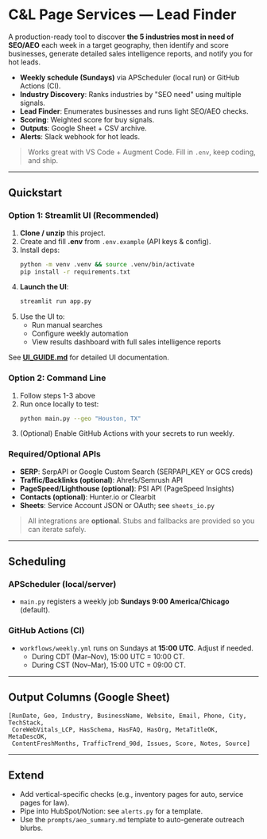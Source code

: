 # C&L Page Services — Lead Finder

A production-ready tool to discover **the 5 industries most in need of SEO/AEO** each week in a target geography, then identify and score businesses, generate detailed sales intelligence reports, and notify you for hot leads.

- **Weekly schedule (Sundays)** via APScheduler (local run) or GitHub Actions (CI).
- **Industry Discovery**: Ranks industries by "SEO need" using multiple signals.
- **Lead Finder**: Enumerates businesses and runs light SEO/AEO checks.
- **Scoring**: Weighted score for buy signals.
- **Outputs**: Google Sheet + CSV archive.
- **Alerts**: Slack webhook for hot leads.

> Works great with VS Code + Augment Code. Fill in `.env`, keep coding, and ship.

---

## Quickstart

### Option 1: Streamlit UI (Recommended)

1. **Clone / unzip** this project.
2. Create and fill **.env** from `.env.example` (API keys & config).
3. Install deps:
   ```bash
   python -m venv .venv && source .venv/bin/activate
   pip install -r requirements.txt
   ```
4. **Launch the UI**:
   ```bash
   streamlit run app.py
   ```
5. Use the UI to:
   - Run manual searches
   - Configure weekly automation
   - View results dashboard with full sales intelligence reports

See **[UI_GUIDE.md](UI_GUIDE.md)** for detailed UI documentation.

### Option 2: Command Line

1. Follow steps 1-3 above
2. Run once locally to test:
   ```bash
   python main.py --geo "Houston, TX"
   ```
3. (Optional) Enable GitHub Actions with your secrets to run weekly.

### Required/Optional APIs
- **SERP**: SerpAPI or Google Custom Search (SERPAPI_KEY or GCS creds)
- **Traffic/Backlinks (optional)**: Ahrefs/Semrush API
- **PageSpeed/Lighthouse (optional)**: PSI API (PageSpeed Insights)
- **Contacts (optional)**: Hunter.io or Clearbit
- **Sheets**: Service Account JSON or OAuth; see `sheets_io.py`

> All integrations are **optional**. Stubs and fallbacks are provided so you can iterate safely.

---

## Scheduling

### APScheduler (local/server)
- `main.py` registers a weekly job **Sundays 9:00 America/Chicago** (default).

### GitHub Actions (CI)
- `workflows/weekly.yml` runs on Sundays at **15:00 UTC**. Adjust if needed.
  - During CDT (Mar–Nov), 15:00 UTC = 10:00 CT.
  - During CST (Nov–Mar), 15:00 UTC = 09:00 CT.

---

## Output Columns (Google Sheet)

```
[RunDate, Geo, Industry, BusinessName, Website, Email, Phone, City, TechStack,
 CoreWebVitals_LCP, HasSchema, HasFAQ, HasOrg, MetaTitleOK, MetaDescOK,
 ContentFreshMonths, TrafficTrend_90d, Issues, Score, Notes, Source]
```

---

## Extend

- Add vertical-specific checks (e.g., inventory pages for auto, service pages for law).
- Pipe into HubSpot/Notion: see `alerts.py` for a template.
- Use the `prompts/aeo_summary.md` template to auto-generate outreach blurbs.

